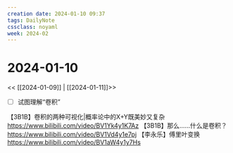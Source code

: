 ```yaml
---
creation date: 2024-01-10 09:37
tags: DailyNote
cssclass: noyaml
week: 2024-02
---
```


# 2024-01-10

<< [[2024-01-09]] | [[2024-01-11]]>>

- [ ] 试图理解“卷积”

【3B1B】卷积的两种可视化|概率论中的X+Y既美妙又复杂 https://www.bilibili.com/video/BV1Yk4y1K7Az
【3B1B】那么……什么是卷积？ https://www.bilibili.com/video/BV1Vd4y1e7pj
【李永乐】傅里叶变换 https://www.bilibili.com/video/BV1aW4y1y7Hs

